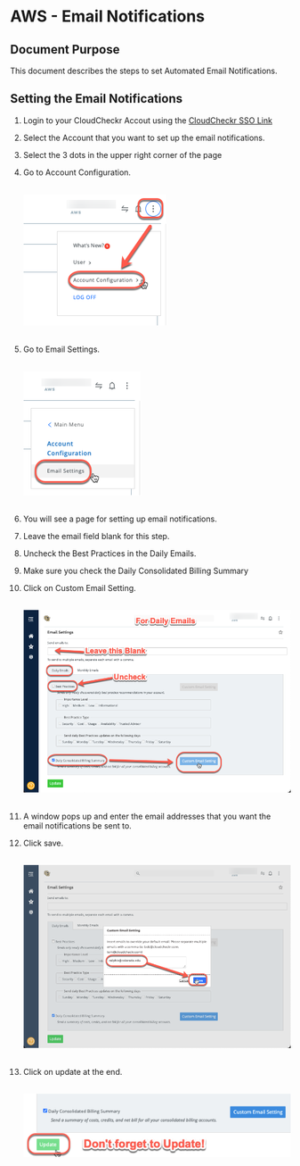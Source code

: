 # AWS - Email Notifications

## Document Purpose

This document describes the steps to set Automated Email Notifications.

## Setting the Email Notifications 

1. Login to your CloudCheckr Accout using the [CloudCheckr SSO Link](https://fedauth.colorado.edu/idp/profile/SAML2/Unsolicited/SSO?providerId=https://auth-us.cloudcheckr.com/auth)
2. Select the Account that you want to set up the email notifications. 
3. Select the 3 dots in the upper right corner of the page
4. Go to Account Configuration.

   <br>![](images/alertstep1.png)<br><br>
5. Go to Email Settings.

   <br>![](images/alertstep2.png)<br><br>
6. You will see a page for setting up email notifications.
7. Leave the email field blank for this step.
8. Uncheck the Best Practices in the Daily Emails.
9. Make sure you check the Daily Consolidated Billing Summary
10. Click on Custom Email Setting. 

    <br>![](images/alertstep3.png)<br><br>
11. A window pops up and enter the email addresses that you want the email notifications be sent to.
12. Click save.

    <br>![](images/alertstep4.png)<br><br>
13. Click on update at the end.

    <br>![](images/alertstep5.png)<br><br>

